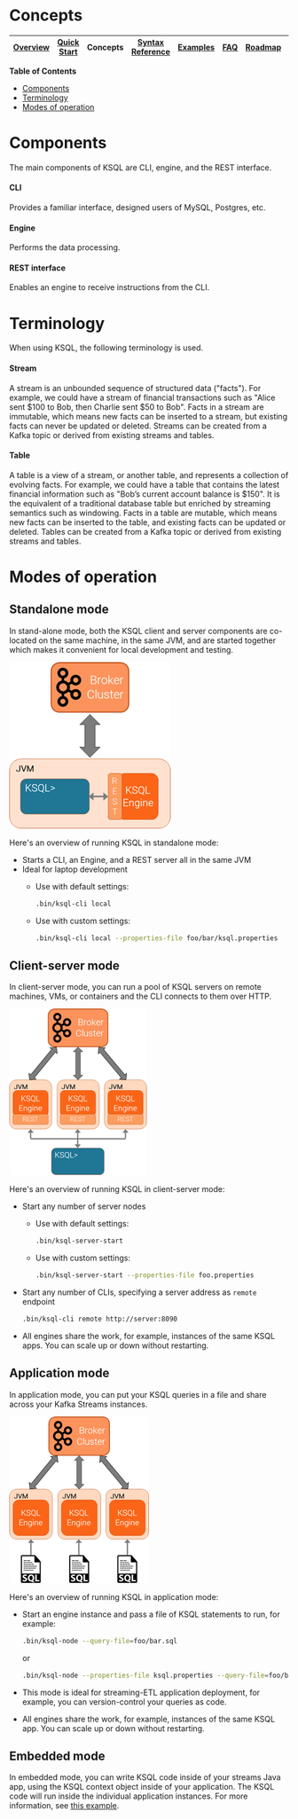 # Concepts

| [Overview](/docs/) |[Quick Start](/docs/quickstart#quick-start) | Concepts | [Syntax Reference](/docs/syntax-reference.md#syntax-reference) | [Examples](/docs/examples.md#examples) | [FAQ](/docs/faq.md#frequently-asked-questions)  | [Roadmap](/docs/roadmap.md#roadmap) | [Demo](/ksql-clickstream-demo/) |
|---|----|-----|----|----|----|----|----|


**Table of Contents**
- [Components](#components)
- [Terminology](#terminology)
- [Modes of operation](#modes-of-operation)

# Components
The main components of KSQL are CLI, engine, and the REST interface.

#### CLI
Provides a familiar interface, designed users of MySQL, Postgres, etc.

#### Engine
Performs the data processing.

#### REST interface
Enables an engine to receive instructions from the CLI.

# Terminology
When using KSQL, the following terminology is used.

#### Stream

A stream is an unbounded sequence of structured data ("facts").  For example, we could have a stream of financial transactions such as "Alice sent $100 to Bob, then Charlie sent $50 to Bob".  Facts in a stream are immutable, which means new facts can be inserted to a stream, but existing facts can never be updated or deleted.  Streams can be created from a Kafka topic or derived from existing streams and tables.

#### Table

A table is a view of a stream, or another table, and represents a collection of evolving facts.  For example, we could have a table that contains the latest financial information such as "Bob’s current account balance is $150".  It is the equivalent of a traditional database table but enriched by streaming semantics such as windowing.  Facts in a table are mutable, which means new facts can be inserted to the table, and existing facts can be updated or deleted.  Tables can be created from a Kafka topic or derived from existing streams and tables.


# Modes of operation

## Standalone mode
In stand-alone mode, both the KSQL client and server components are co-located on the same machine, in the same JVM, and are started together which makes it convenient for local development and testing.

![Standalone mode](/docs/img/standalone-mode.png)

Here's an overview of running KSQL in standalone mode:

- Starts a CLI, an Engine, and a REST server all in the same JVM
- Ideal for laptop development
	-  Use with default settings:

	   ```bash
	   .bin/ksql-cli local
	   ```	

	-  Use with custom settings:

	   ```bash
	   .bin/ksql-cli local --properties-file foo/bar/ksql.properties
	   ```

## Client-server mode
In client-server mode, you can run a pool of KSQL servers on remote machines, VMs, or containers and the CLI connects to them over HTTP.

![Client-server mode](/docs/img/client-server.png)

Here's an overview of running KSQL in client-server mode:

- Start any number of server nodes
	-  Use with default settings:

	   ```bash
	   .bin/ksql-server-start
	   ```	

	-  Use with custom settings:

	   ```bash
	   .bin/ksql-server-start --properties-file foo.properties
	   ```
- Start any number of CLIs, specifying a server address as `remote` endpoint
  
  ```bash
  .bin/ksql-cli remote http://server:8090
  ```

- All engines share the work, for example, instances of the same KSQL apps. You can scale up or down without restarting.

## Application mode
In application mode, you can put your KSQL queries in a file and share across your Kafka Streams instances.

![Application mode](/docs/img/application-mode.png)

Here's an overview of running KSQL in application mode:

- Start an engine instance and pass a file of KSQL statements to run, for example:

  ```bash
  .bin/ksql-node --query-file=foo/bar.sql
  ```
  or

  ```bash
  .bin/ksql-node --properties-file ksql.properties --query-file=foo/bar.sql
  ```
- This mode is ideal for streaming-ETL application deployment, for example, you can version-control your queries as code.
- All engines share the work, for example, instances of the same KSQL app. You can scale up or down without restarting.
 
## Embedded mode
In embedded mode, you can write KSQL code inside of your streams Java app, using the KSQL context object inside of your application. The KSQL code will run inside the individual application instances. For more information, see [this example](/ksql-examples/src/main/java/io/confluent/ksql/embedded/EmbeddedKsql.java).

